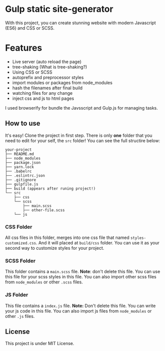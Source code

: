 # Gulp static site-generator

With this project, you can create stunning website with modern Javascript (ES6) and CSS or SCSS.

# Features

  - Live server (auto reload the page)
  - tree-shaking (What is tree-shaking?)
  - Using CSS or SCSS
  - autoprefix and preprocessor styles
  - import modules or packages from node_modules
  - hash the filenames after final build
  - watching files for any change
  - inject css and js to html pages

I used browserify for bundle the Javsscript and Gulp.js for managing tasks.

## How to use

It's easy! Clone the project in first step.
There is only **one** folder that you need to edit for your self, the `src` folder!
You can see the full structire below:
```
your-project
├── README.md
├── node_modules
├── package.json
├── yarn.lock
├── .babelrc
├── .eslintrc.json
├── .gitignore
├── gulpfile.js
├── build (appears after runing project!)
└── src
    ├── css
    └── scss
        ├── main.scss
        ├── other-file.scss
    └── js
```

### CSS Folder
All css files in this folder, merges into one css file that named `styles-customized.css`.
And it will placed at `build/css` folder.
You can use it as your second way to customize styles for your project.

### SCSS Folder
This folder contains a `main.scss` file.
**Note**: don't delete this file.
You can use this file for your scss styles in this file.
You can also import other scss files from `node_modules` or other `.scss` files.

### JS Folder
This file contains a `index.js` file.
**Note:** Don't delete this file.
You can write your js code in this file.
You can also import js files from `node_modules` or other `.js` files.

## License
This project is under MIT License.

